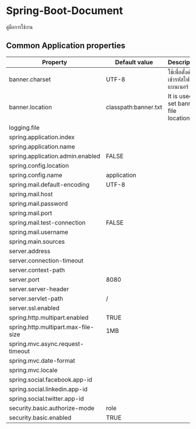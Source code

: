 # Spring-Boot-Document
คู่มือการใช้งาน

## Common Application properties

| Property      | Default value | Description |
| ------------- | ------------- |-------------|
| banner.charset  | UTF-8  |ใช้เพื่อตั้งค่าการเข้ารหัสไฟล์แบนเนอร์  |
| banner.location  | classpath:banner.txt  |It is used to set banner file location. |
| logging.file  |   |
| spring.application.index  |   |
| spring.application.name  |   |
| spring.application.admin.enabled  | FALSE  |
| spring.config.location  |   |
| spring.config.name  | application  |
| spring.mail.default-encoding  | UTF-8  |
| spring.mail.host  |   |
| spring.mail.password  |   |
| spring.mail.port  |   |
| spring.mail.test-connection  | FALSE  |
| spring.mail.username  |   |
| spring.main.sources  |   |
| server.address  |   |
| server.connection-timeout  |   |
| server.context-path  |   |
| server.port  | 8080  |
| server.server-header  |   |
| server.servlet-path  | /  |
| server.ssl.enabled  |   |
| spring.http.multipart.enabled  | TRUE  |
| spring.http.multipart.max-file-size  | 1MB  |
| spring.mvc.async.request-timeout  |   |
| spring.mvc.date-format  |   |
| spring.mvc.locale  |   |
| spring.social.facebook.app-id  |   |
| spring.social.linkedin.app-id  |   |
| spring.social.twitter.app-id  |   |
| security.basic.authorize-mode  | role  |
| security.basic.enabled  | TRUE  |
